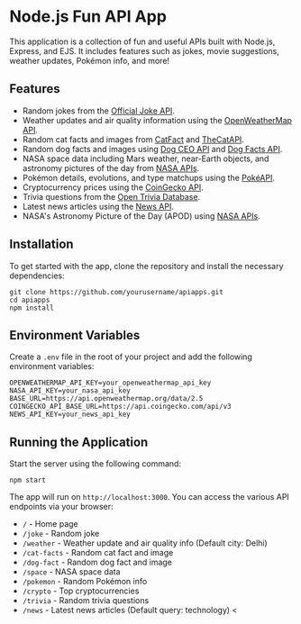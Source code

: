 

Node.js Fun API App
===================

This application is a collection of fun and useful APIs built with Node.js, Express, and EJS. It includes features such as jokes, movie suggestions, weather updates, Pokémon info, and more!

Features
--------

*   Random jokes from the [Official Joke API](https://github.com/15Dkatz/official_joke_api).
*   Weather updates and air quality information using the [OpenWeatherMap API](https://openweathermap.org/api).
*   Random cat facts and images from [CatFact](https://catfact.ninja/) and [TheCatAPI](https://thecatapi.com/).
*   Random dog facts and images using [Dog CEO API](https://dog.ceo/dog-api/) and [Dog Facts API](https://kinduff.github.io/dog-api/).
*   NASA space data including Mars weather, near-Earth objects, and astronomy pictures of the day from [NASA APIs](https://api.nasa.gov/).
*   Pokémon details, evolutions, and type matchups using the [PokéAPI](https://pokeapi.co/).
*   Cryptocurrency prices using the [CoinGecko API](https://www.coingecko.com/en/api).
*   Trivia questions from the [Open Trivia Database](https://opentdb.com/).
*   Latest news articles using the [News API](https://newsapi.org/).
*   NASA's Astronomy Picture of the Day (APOD) using [NASA APIs](https://api.nasa.gov/).

Installation
------------

To get started with the app, clone the repository and install the necessary dependencies:

    git clone https://github.com/yourusername/apiapps.git
    cd apiapps
    npm install

Environment Variables
---------------------

Create a `.env` file in the root of your project and add the following environment variables:

    OPENWEATHERMAP_API_KEY=your_openweathermap_api_key
    NASA_API_KEY=your_nasa_api_key
    BASE_URL=https://api.openweathermap.org/data/2.5
    COINGECKO_API_BASE_URL=https://api.coingecko.com/api/v3
    NEWS_API_KEY=your_news_api_key
Running the Application
-----------------------

Start the server using the following command:

    npm start

The app will run on `http://localhost:3000`. You can access the various API endpoints via your browser:

*   `/` - Home page
*   `/joke` - Random joke
*   `/weather` - Weather update and air quality info (Default city: Delhi)
*   `/cat-facts` - Random cat fact and image
*   `/dog-fact` - Random dog fact and image
*   `/space` - NASA space data
*   `/pokemon` - Random Pokémon info
*   `/crypto` - Top cryptocurrencies
*   `/trivia` - Random trivia questions
*   `/news` - Latest news articles (Default query: technology)
<
